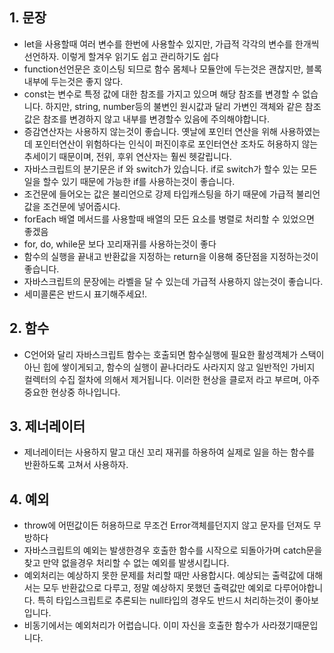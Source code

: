 ## 1. 문장

- let을 사용할때 여러 변수를 한번에 사용할수 있지만, 가급적 각각의 변수를 한개씩 선언하자. 이렇게 할겨우 읽기도 쉽고 관리하기도 쉽다
- function선언문은 호이스팅 되므로 함수 몸체나 모듈안에 두는것은 괜찮지만, 블록내부에 두는것은 좋지 않다.
- const는 변수로 특정 값에 대한 참조를 가지고 있으며 해당 참조를 변경할 수 없습니다. 하지만, string, number등의 불변인 원시값과 달리 가변인 객체와 같은 참조값은 참조를 변경하지 않고 내부를 변경할수 있음에 주의해야합니다.
- 증감연산자는 사용하지 않는것이 좋습니다. 옛날에 포인터 연산을 위해 사용하였는데 포인터연산이 위험하다는 인식이 퍼진이후로 포인터연산 조차도 허용하지 않는 추세이기 때문이며, 전위, 후위 연산자는 훨씬 헷갈립니다.
- 자바스크립트의 분기문은 if 와 switch가 있습니다. if로 switch가 할수 있는 모든일을 할수 있기 때문에 가능한 if를 사용하는것이 좋습니다.
- 조건문에 들어오는 값은 불리언으로 강제 타입캐스팅을 하기 때문에 가급적 불리언 값을 조건문에 넣어줍시다.
- forEach 배열 메서드를 사용할때 배열의 모든 요소를 병렬로 처리할 수 있었으면 좋겠음
- for, do, while문 보다 꼬리재귀를 사용하는것이 좋다
- 함수의 실행을 끝내고 반환값을 지정하는 return을 이용해 중단점을 지정하는것이 좋습니다.
- 자바스크립트의 문장에는 라벨을 달 수 있는데 가급적 사용하지 않는것이 좋습니다.
- 세미콜론은 반드시 표기해주세요!.

## 2. 함수

- C언어와 달리 자바스크립트 함수는 호출되면 함수실행에 필요한 활성객체가 스택이 아닌 힙에 쌓이게되고, 함수의 실행이 끝나더라도 사라지지 않고 일반적인 가비지 컬렉터의 수집 절차에 의해서 제거됩니다. 이러한 현상을 클로저 라고 부르며, 아주 중요한 현상중 하나입니다.

## 3. 제너레이터

- 제너레이터는 사용하지 말고 대신 꼬리 재귀를 하용하여 실제로 일을 하는 함수를 반환하도록 고쳐서 사용하자.

## 4. 예외

- throw에 어떤값이든 허용하므로 무조건 Error객체를던지지 않고 문자를 던져도 무방하다
- 자바스크립트의 예외는 발생한경우 호출한 함수를 시작으로 되돌아가며 catch문을 찾고 만약 없을경우 처리할 수 없는 예외를 발생시킵니다.
- 예외처리는 예상하지 못한 문제를 처리할 때만 사용합시다. 예상되는 출력값에 대해서는 모두 반환값으로 다루고, 정말 예상하지 못했던 출력값만 예외로 다루어야합니다. 특히 타입스크립트로 추론되는 null타입의 경우도 반드시 처리하는것이 좋아보입니다.
- 비동기에서는 예외처리가 어렵습니다. 이미 자신을 호출한 함수가 사라졌기때문입니다.
